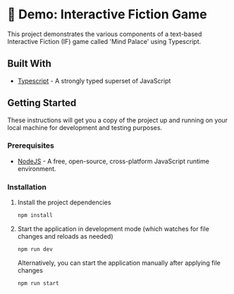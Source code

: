# 📃 Demo: Interactive Fiction Game

This project demonstrates the various components of a text-based Interactive Fiction (IF) game called 'Mind Palace'
using Typescript.

## Built With

*   [Typescript](https://www.typescriptlang.org/) - A strongly typed superset of JavaScript

## Getting Started

These instructions will get you a copy of the project up and running on your local machine for development and testing
purposes.

### Prerequisites

*   [NodeJS](https://nodejs.org) - A free, open-source, cross-platform JavaScript runtime environment.

### Installation

1.  Install the project dependencies

    ```sh
    npm install
    ```

2.  Start the application in development mode (which watches for file changes and reloads as needed)

    ```sh
    npm run dev
    ```

    Alternatively, you can start the application manually after applying file changes

    ```sh
    npm run start
    ```
